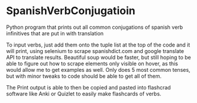 # SpanishVerbConjugatioin
Python program that prints out all common conjugations of spanish verb infinitives that are put in with translation

To input verbs, just add them onto the tuple list at the top of the code and it will print, using selenium to scrape spanishdict.com and google translate API to translate results. Beautiful soup would be faster, but still hoping to be able to figure out how to scrape elements only visible on hover, as this would allow me to get examples as well. Only does 5 most common tenses, but with minor tweaks to code should be able to get all of them.

The Print output is able to then be copied and pasted into flashcrad software like Anki or Quizlet to easily make flashcards of verbs.

